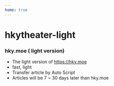 ```yaml
---
home: true
---
```

# hkytheater-light
### hky.moe ( light version)

 - The light version of <https://hky.moe>
 - fast, light
 - Transfer article by Auto Script
 - Articles will be 7 ~ 30 days later than hky.moe
